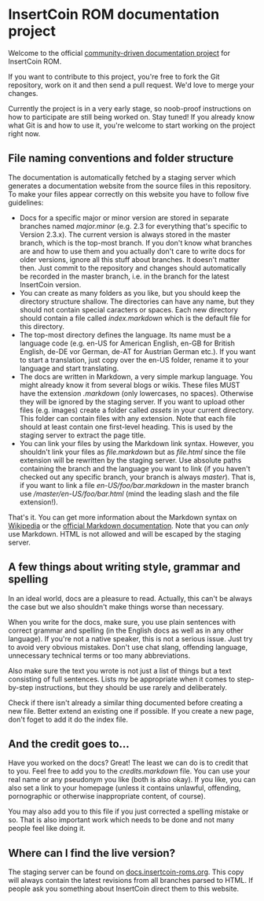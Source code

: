 # InsertCoin ROM documentation project

Welcome to the official [community-driven documentation project](http://docs.insertcoin-roms.org)
for InsertCoin ROM.

If you want to contribute to this project, you're free to fork the Git repository,
work on it and then send a pull request. We'd love to merge your changes.

Currently the project is in a very early stage, so noob-proof instructions on how
to participate are still being worked on. Stay tuned! If you already know what Git is
and how to use it, you're welcome to start working on the project right now.

## File naming conventions and folder structure
The documentation is automatically fetched by a staging server which generates a
documentation website from the source files in this repository. To make your
files appear correctly on this website you have to follow five guidelines:

 * Docs for a specific major or minor version are stored in separate branches
   named *major.minor* (e.g. 2.3 for everything that's specific to Version 2.3.x).
   The current version is always stored in the master branch, which is the top-most
   branch. If you don't know what branches are and how to use them and you actually
   don't care to write docs for older versions, ignore all this stuff about branches.
   It doesn't matter then. Just commit to the repository and changes should
   automatically be recorded in the master branch, i.e. in the branch for the
   latest InsertCoin version.
 * You can create as many folders as you like, but you should keep the directory
   structure shallow. The directories can have any name, but they should not contain
   special caracters or spaces.
   Each new directory should contain a file called *index.markdown* which is the
   default file for this directory.
 * The top-most directory defines the language. Its name must be a language code
   (e.g. en-US for American English, en-GB for British English, de-DE vor German,
   de-AT for Austrian German etc.). If you want to start a translation, just copy over
   the en-US folder, rename it to your language and start translating.
 * The docs are written in Markdown, a very simple markup language. You might already
   know it from several blogs or wikis. These files MUST have the extension  *.markdown*
   (only lowercases, no spaces). Otherwise they will be ignored by the staging
   server. If you want to upload other files (e.g. images) create a folder called
   *assets* in your current directory. This folder can contain files with any extension.
   Note that each file should at least contain one first-level heading. This is
   used by the staging server to extract the page title.
 * You can link your files by using the Markdown link syntax. However, you shouldn't
   link your files as *file.markdown* but as *file.html* since the file extension will
   be rewritten by the staging server. Use absolute paths containing the branch and the
   language you want to link (if you haven't checked out any specific branch, your
   branch is always *master*). That is, if you want to link a file *en-US/foo/bar.markdown*
   in the master branch use */master/en-US/foo/bar.html* (mind the leading slash
   and the file extension!).

That's it. You can get more information about the Markdown syntax on
[Wikipedia](http://en.wikipedia.org/wiki/Markdown) or the
[official Markdown documentation](http://daringfireball.net/projects/markdown/).
Note that you can *only* use Markdown. HTML is not allowed and will be escaped
by the staging server.

## A few things about writing style, grammar and spelling
In an ideal world, docs are a pleasure to read. Actually, this can't be always the
case but we also shouldn't make things worse than necessary.

When you write for the docs, make sure, you use plain sentences with correct grammar
and spelling (in the English docs as well as in any other language). If you're not
a native speaker, this is not a serious issue. Just try to avoid very obvious mistakes.
Don't use chat slang, offending language, unnecessary technical terms or too many
abbreviations.

Also make sure the text you wrote is not just a list of things but a text consisting of full
sentences. Lists my be appropriate when it comes to step-by-step instructions, but
they should be use rarely and deliberately.

Check if there isn't already a similar thing documented before creating a new
file. Better extend an existing one if possible. If you create a new page, don't
foget to add it do the index file.

## And the credit goes to…
Have you worked on the docs? Great! The least we can do is to credit that to you.
Feel free to add you to the *credits.markdown* file. You can use your real name
or any pseudonym you like (both is also okay). If you like, you can also set a link
to your homepage (unless it contains unlawful, offending, pornographic or otherwise
inappropriate content, of course).

You may also add you to this file if you just corrected a spelling mistake or so.
That is also important work which needs to be done and not many people feel like
doing it.

## Where can I find the live version?
The staging server can be found on [docs.insertcoin-roms.org](http://docs.insertcoin-roms.org).
This copy will always contain the latest revisions from all branches parsed to HTML.
If people ask you something about InsertCoin direct them to this website.